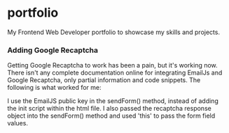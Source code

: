 # portfolio

My Frontend Web Developer portfolio to showcase my skills and projects.

### Adding Google Recaptcha

Getting Google Recaptcha to work has been a pain, but it's working now. There isn't any complete documentation online for integrating EmailJs and Google Recaptcha, only partial information and code snippets. The following is what worked for me:

I use the EmailJS public key in the sendForm() method, instead of adding the init script within the html file. I also passed the recaptcha response object into the sendForm() method and used 'this' to pass the form field values.
